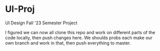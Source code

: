 # UI-Proj
UI Design Fall '23 Semester Project

I figured we can now all clone this repo and work on different parts of the code locally, then push changes here.
We shoulds probs each make our own branch and work in that, then push everything to master.
